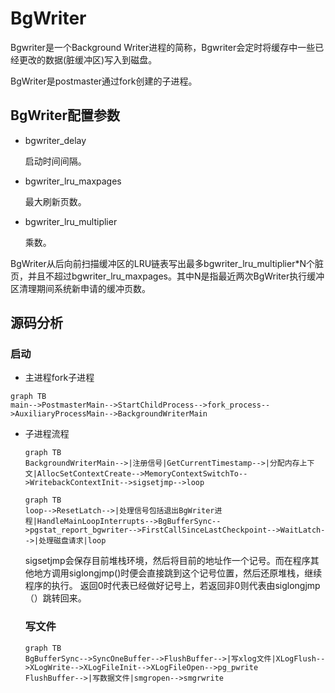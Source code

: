 # BgWriter

Bgwriter是一个Background Writer进程的简称，Bgwriter会定时将缓存中一些已经更改的数据(脏缓冲区)写入到磁盘。

BgWriter是postmaster通过fork创建的子进程。

## BgWriter配置参数

- bgwriter_delay

  启动时间间隔。

- bgwriter_lru_maxpages

  最大刷新页数。

- bgwriter_lru_multiplier

  乘数。

BgWriter从后向前扫描缓冲区的LRU链表写出最多bgwriter_lru_multiplier*N个脏页，并且不超过bgwriter_lru_maxpages。其中N是指最近两次BgWriter执行缓冲区清理期间系统新申请的缓冲页数。

## 源码分析

### 启动

- 主进程fork子进程

```mermaid
graph TB
main-->PostmasterMain-->StartChildProcess-->fork_process-->AuxiliaryProcessMain-->BackgroundWriterMain
```

- 子进程流程

  ```mermaid
  graph TB
  BackgroundWriterMain-->|注册信号|GetCurrentTimestamp-->|分配内存上下文|AllocSetContextCreate-->MemoryContextSwitchTo-->WritebackContextInit-->sigsetjmp-->loop
  ```
  
  ```mermaid
  graph TB
  loop-->ResetLatch-->|处理信号包括退出BgWriter进程|HandleMainLoopInterrupts-->BgBufferSync-->pgstat_report_bgwriter-->FirstCallSinceLastCheckpoint-->WaitLatch-->|处理磁盘请求|loop
  ```
  
  sigsetjmp会保存目前堆栈环境，然后将目前的地址作一个记号。而在程序其他地方调用siglongjmp()时便会直接跳到这个记号位置，然后还原堆栈，继续程序的执行。 返回0时代表已经做好记号上，若返回非0则代表由siglongjmp（）跳转回来。
  
  ### 写文件
  
  ```mermaid
  graph TB
  BgBufferSync-->SyncOneBuffer-->FlushBuffer-->|写xlog文件|XLogFlush-->XLogWrite-->XLogFileInit-->XLogFileOpen-->pg_pwrite
  FlushBuffer-->|写数据文件|smgropen-->smgrwrite
  ```
  
